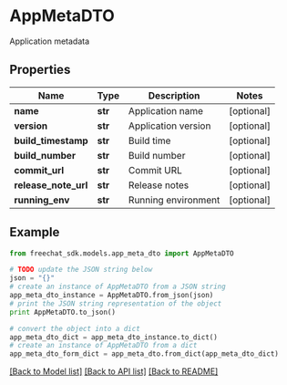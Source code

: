 # AppMetaDTO

Application metadata

## Properties

Name | Type | Description | Notes
------------ | ------------- | ------------- | -------------
**name** | **str** | Application name | [optional] 
**version** | **str** | Application version | [optional] 
**build_timestamp** | **str** | Build time | [optional] 
**build_number** | **str** | Build number | [optional] 
**commit_url** | **str** | Commit URL | [optional] 
**release_note_url** | **str** | Release notes | [optional] 
**running_env** | **str** | Running environment | [optional] 

## Example

```python
from freechat_sdk.models.app_meta_dto import AppMetaDTO

# TODO update the JSON string below
json = "{}"
# create an instance of AppMetaDTO from a JSON string
app_meta_dto_instance = AppMetaDTO.from_json(json)
# print the JSON string representation of the object
print AppMetaDTO.to_json()

# convert the object into a dict
app_meta_dto_dict = app_meta_dto_instance.to_dict()
# create an instance of AppMetaDTO from a dict
app_meta_dto_form_dict = app_meta_dto.from_dict(app_meta_dto_dict)
```
[[Back to Model list]](../README.md#documentation-for-models) [[Back to API list]](../README.md#documentation-for-api-endpoints) [[Back to README]](../README.md)


